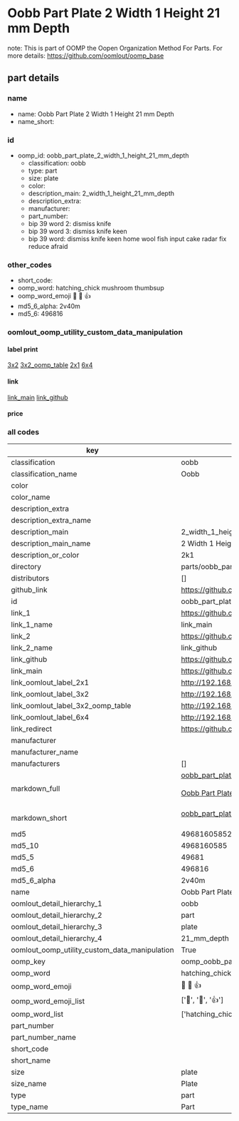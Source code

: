 # Oobb Part Plate 2 Width 1 Height 21 mm Depth  

note: This is part of OOMP the Oopen Organization Method For Parts. For more details: https://github.com/oomlout/oomp_base

##  part details
  







### name
* name: Oobb Part Plate 2 Width 1 Height 21 mm Depth
* name_short: 
### id
* oomp_id: oobb_part_plate_2_width_1_height_21_mm_depth
  * classification: oobb
  * type: part
  * size: plate
  * color: 
  * description_main: 2_width_1_height_21_mm_depth
  * description_extra: 
  * manufacturer: 
  * part_number: 
  * bip 39 word 2: dismiss knife
  * bip 39 word 3: dismiss knife keen
  * bip 39 word: dismiss knife keen home wool fish input cake radar fix reduce afraid

### other_codes
* short_code: 
* oomp_word: hatching_chick mushroom thumbsup
* oomp_word_emoji :hatching_chick: :mushroom: :thumbsup:
* md5_6_alpha: 2v40m
* md5_6: 496816






### oomlout_oomp_utility_custom_data_manipulation
#### label print
[3x2](http://192.168.1.245:1112/?label=oomp%202v40m)
[3x2_oomp_table](http://192.168.1.108:1112/?label=oomp%202v40m)
[2x1](http://192.168.1.242:1112/?label=oomp%202v40m)
[6x4](http://192.168.1.55:1112/?label=oomp%202v40m)    

#### link

[link_main](https://github.com/oomlout/oomlout_oomp_version_1_messy/tree/main/parts/oobb_part_plate_2_width_1_height_21_mm_depth) [link_github](https://github.com/oomlout/oomlout_oomp_version_1_messy/tree/main/parts/oobb_part_plate_2_width_1_height_21_mm_depth)                             

#### price







### all codes 
| key | value |  
| --- | --- |  
| classification | oobb |  
| classification_name | Oobb |  
| color |  |  
| color_name |  |  
| description_extra |  |  
| description_extra_name |  |  
| description_main | 2_width_1_height_21_mm_depth |  
| description_main_name | 2 Width 1 Height 21 mm Depth |  
| description_or_color | 2k1 |  
| directory | parts/oobb_part_plate_2_width_1_height_21_mm_depth |  
| distributors | [] |  
| github_link | https://github.com/oomlout/oomlout_oomp_part_src/tree/main/parts/oobb_part_plate_2_width_1_height_21_mm_depth |  
| id | oobb_part_plate_2_width_1_height_21_mm_depth |  
| link_1 | https://github.com/oomlout/oomlout_oomp_version_1_messy/tree/main/parts/oobb_part_plate_2_width_1_height_21_mm_depth |  
| link_1_name | link_main |  
| link_2 | https://github.com/oomlout/oomlout_oomp_version_1_messy/tree/main/parts/oobb_part_plate_2_width_1_height_21_mm_depth |  
| link_2_name | link_github |  
| link_github | https://github.com/oomlout/oomlout_oomp_version_1_messy/tree/main/parts/oobb_part_plate_2_width_1_height_21_mm_depth |  
| link_main | https://github.com/oomlout/oomlout_oomp_version_1_messy/tree/main/parts/oobb_part_plate_2_width_1_height_21_mm_depth |  
| link_oomlout_label_2x1 | http://192.168.1.242:1112/?label=oomp%202v40m |  
| link_oomlout_label_3x2 | http://192.168.1.245:1112/?label=oomp%202v40m |  
| link_oomlout_label_3x2_oomp_table | http://192.168.1.108:1112/?label=oomp%202v40m |  
| link_oomlout_label_6x4 | http://192.168.1.55:1112/?label=oomp%202v40m |  
| link_redirect | https://github.com/oomlout/oomlout_oomp_version_1_messy/tree/main/parts/oobb_part_plate_2_width_1_height_21_mm_depth |  
| manufacturer |  |  
| manufacturer_name |  |  
| manufacturers | [] |  
| markdown_full | [oobb_part_plate_2_width_1_height_21_mm_depth](none)<br>[](none)<br>[Oobb Part Plate 2 Width 1 Height 21 Mm Depth](none)<br><br> |  
| markdown_short | [oobb_part_plate_2_width_1_height_21_mm_depth](none)<br><br> |  
| md5 | 4968160585204e955efea6d0f35ee9fa |  
| md5_10 | 4968160585 |  
| md5_5 | 49681 |  
| md5_6 | 496816 |  
| md5_6_alpha | 2v40m |  
| name | Oobb Part Plate 2 Width 1 Height 21 mm Depth |  
| oomlout_detail_hierarchy_1 | oobb |  
| oomlout_detail_hierarchy_2 | part |  
| oomlout_detail_hierarchy_3 | plate |  
| oomlout_detail_hierarchy_4 | 21_mm_depth |  
| oomlout_oomp_utility_custom_data_manipulation | True |  
| oomp_key | oomp_oobb_part_plate_2_width_1_height_21_mm_depth |  
| oomp_word | hatching_chick mushroom thumbsup |  
| oomp_word_emoji | :hatching_chick: :mushroom: :thumbsup: |  
| oomp_word_emoji_list | [':hatching_chick:', ':mushroom:', ':thumbsup:'] |  
| oomp_word_list | ['hatching_chick', 'mushroom', 'thumbsup'] |  
| part_number |  |  
| part_number_name |  |  
| short_code |  |  
| short_name |  |  
| size | plate |  
| size_name | Plate |  
| type | part |  
| type_name | Part |  
